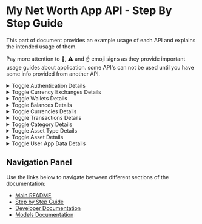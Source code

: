 # My Net Worth App API - Step By Step Guide

This part of document provides an example usage of each API and explains the intended usage of them.

Pay more attention to 🔴, ⚠️ and ☝️ emoji signs as they provide important usage guides about application. some API's can not be used until you have some info provided from another API.



<details>
<summary>Toggle Authentication Details</summary>

## Authentication

- 🔴 First get all the predefined currencies available, then choose one.

    example curl request:

    ```bash
    curl -X 'GET' \
      'http://127.0.0.1:8000/currencies/predefined' \
      -H 'accept: application/json'
    ```

    example response body:

    ```json
    {
      "message": "Predefined currencies retrieved successfully",
      "data": {
        "currencies": [
          {
            "_id": "6745dbed6b99c20aab2de4e0",
            "code": "USD",
            "name": "US Dollar",
            "symbol": "$",
            "is_predefined": true,
            "currency_type": "fiat",
            "created_at": "2024-11-18T13:47:55.569000",
            "updated_at": "2024-11-18T13:47:55.569000"
          },
          {
            "_id": "6745dbed6b99c20aab2de4e1",
            "code": "EUR",
            "name": "Euro",
            "symbol": "€",
            "is_predefined": true,
            "currency_type": "fiat",
            "created_at": "2024-11-18T13:47:55.572000",
            "updated_at": "2024-11-18T13:47:55.572000"
          }
        ]
      },
      "timestamp": "2024-11-24T17:03:14.290672"
    }
    ```

- Then create an account using your desired base currency and your personal info. In this example, I want to use the dollar as my base currency. I used the id we got from the previous request. From now on, to use the app, for every request you need to provide the `access_token` you got here as a header named `Authentication`.

    example curl request:

    ```bash
    curl -X 'POST' \
      'http://127.0.0.1:8000/register' \
      -H 'accept: application/json' \
      -H 'Content-Type: application/json' \
      -d '{
      "username": "johndoe",
      "email": "johndoe@example.com",
      "password": "UncommonPass?123",
      "base_currency_id": "6745dbed6b99c20aab2de4e0"
    }'
    ```

    example response body:

    ```json
    {
      "message": "User registered successfully",
      "data": {
        "access_token": "eyJhbGciOiJIUzI1NiIsInR5cCI6IkpXVCJ9.eyJzdWIiOiJqb2huZG9lIiwiZXhwIjoxNzMzMjE2MTE1fQ.O9JqJ7LojkenwTD23Az7Dq-85vnoS78P4QOxZyRqf74",
        "token_type": "bearer"
      },
      "timestamp": "2024-12-03T11:03:20.141111"
    }
    ```

- 🔴 After registration, if you want to get your access token, you can log in using your credentials.

    example curl request:

    ```bash
    curl -X 'POST' \
      'http://127.0.0.1:8000/login' \
      -H 'accept: application/json' \
      -H 'Content-Type: application/x-www-form-urlencoded' \
      -d 'grant_type=password&username=johndoe&password=UncommonPass%3F123&scope=&client_id=string&client_secret=string'
    ```

    example response body:

    ```json
    {
      "access_token": "eyJhbGciOiJIUzI1NiIsInR5cCI6IkpXVCJ9.eyJzdWIiOiJqb2huZG9lIiwiZXhwIjoxNzMzMjE2NDgwfQ.UYTDS0bOybXjs2VMujeqeNZBwSaw5N5Rr28_FS79_Ps",
      "token_type": "bearer"
    }
    ```

- You also can get your info.

    example curl request:

    ```bash
    curl -X 'GET' \
      'http://127.0.0.1:8000/user' \
      -H 'accept: application/json' \
      -H 'Authorization: Bearer eyJhbGciOiJIUzI1NiIsInR5cCI6IkpXVCJ9.eyJzdWIiOiJqb2huZG9lIiwiZXhwIjoxNzMzMjE2Mjc4fQ.VByWTQqSHHEiYHFh6fH4OLIPMHrBg_IGKfv8IzCeByQ'
    ```

    example response body:

    ```json
    {
      "message": "User data retrieved successfully",
      "data": {
        "_id": "674ec06bb42bef228d9ac134",
        "created_at": "2024-12-03T08:25:15.170000",
        "updated_at": "2024-12-03T08:25:15.170000",
        "username": "johndoe",
        "email": "johndoe@example.com",
        "hashed_password": "$2b$12$9Uvwmx8wa/PhrqCRnOr2y.wTZEhhB5r/TB/T8gm7XtUEcl56iCuXK",
        "role": "user"
      },
      "timestamp": "2024-12-03T11:03:20.141111"
    }
    ```

- Modify your info.

    example curl request:

    ```bash
    curl -X 'PUT' \
      'http://127.0.0.1:8000/update' \
      -H 'accept: application/json' \
      -H 'Authorization: Bearer eyJhbGciOiJIUzI1NiIsInR5cCI6IkpXVCJ9.eyJzdWIiOiJqb2huZG9lIiwiZXhwIjoxNzMzMjE2Mjc4fQ.VByWTQqSHHEiYHFh6fH4OLIPMHrBg_IGKfv8IzCeByQ' \
      -H 'Content-Type: application/json' \
      -d '{
      "name": "John Doe",
      "username": "newusername",
      "email": "newemail@example.com",
      "password": "newstrongpassword123"
    }'
    ```

    example response body:

    ```json
    {
      "message": "User credentials updated successfully",
      "data": {
        "_id": "674ec06bb42bef228d9ac134",
        "created_at": "2024-12-03T08:25:15.170000",
        "updated_at": "2024-12-03T08:25:15.170000",
        "username": "johndoe",
        "email": "johndoe@example.com",
        "hashed_password": "$2b$12$9Uvwmx8wa/PhrqCRnOr2y.wTZEhhB5r/TB/T8gm7XtUEcl56iCuXK",
        "role": "user"
      },
      "timestamp": "2024-12-03T11:03:20.141111"
    }
    ```

- Or delete your account. But beware that if you delete your account, all of your data will be lost too.

    example curl request:

    ```bash
    curl -X 'DELETE' \
      'http://127.0.0.1:8000/user' \
      -H 'accept: application/json' \
      -H 'Authorization: Bearer eyJhbGciOiJIUzI1NiIsInR5cCI6IkpXVCJ9.eyJzdWIiOiJqb2huZG9lIiwiZXhwIjoxNzMzMjE1OTk1fQ.6xTi3durHRHfIGNbW0Y6sEcI2wJ_VgSh4rdO8kQljzg'
    ```

    example response body:

    ```json
    {
      "message": "User deleted successfully",
      "data": {},
      "timestamp": "2024-12-03T11:03:20.141111"
    }
    ```

</details>


<details>
<summary>Toggle Currency Exchanges Details</summary>

## Currency Exchanges

- ⚠️ If you want to have any currency in your wallets other than your base currency, you have to make sure an exchange rate for them exists in the database. This is crucial to the app's functionalities because it wants to calculate the value of each currency to your base currency and give you an estimation of your wallets and assets value.

    example curl request:

    ```bash
    curl -X 'POST' \
      'http://127.0.0.1:8000/currency-exchanges' \
      -H 'accept: application/json' \
      -H 'Authorization: Bearer eyJhbGciOiJIUzI1NiIsInR5cCI6IkpXVCJ9.eyJzdWIiOiJqb2huZG9lIiwiZXhwIjoxNzMyNDY2NTMzfQ.U5VPkELge_1acLDjIPwnQ9nUxAuaemQY2Xfg6622OY0' \
      -H 'Content-Type: application/json' \
      -d '{
      "from_currency_id": "673b458b63f75539e9f1fcff",
      "to_currency_id": "673b458b63f75539e9f1fcfe",
      "rate": 0.85,
      "date": "2023-10-15T14:30:00Z"
    }'
    ```

    example response body:

    ```json
    {
    "message":"Currency exchange created successfully",
    "data": {
    "id": {
    "_id":"674350650627757e5b6ab189",
    "user_id":"6743368dfce3476d0b8c5de0",
    "from_currency_id":"673b458b63f75539e9f1fcff",
    "to_currency_id":"673b458b63f75539e9f1fcfe",
    "rate":0.85,
    "date":"2023-10-15T14:30:00Z"
        }
      },
    "timestamp":"2024-11-24T19:40:29.240770"
    }
    ```

- You can do other CRUD operations on currency exchanges. Let's try getting all.

    example curl request:

    ```bash
    curl -X 'GET' \
      'http://127.0.0.1:8000/currency-exchanges' \
      -H 'accept: application/json' \
      -H 'Authorization: Bearer eyJhbGciOiJIUzI1NiIsInR5cCI6IkpXVCJ9.eyJzdWIiOiJqb2huZG9lIiwiZXhwIjoxNzMyNTE4MjE3fQ.TY29rBpfyuuWd4K7a3wszmlINvZMF2OjSqUXhySJM2M'
    ```

    example response body:

    ```json
    {
      "message": "Currency exchanges retrieved successfully",
      "data": {
        "currency_exchanges": [
          {
            "_id": "674350650627757e5b6ab189",
            "user_id": "6743368dfce3476d0b8c5de0",
            "from_currency_id": "673b458b63f75539e9f1fcff",
            "to_currency_id": "673b458b63f75539e9f1fcfe",
            "rate": 0.85,
            "date": "2023-10-15T14:30:00"
          }
        ]
      },
      "timestamp": "2024-11-25T10:03:06.482411"
    }
    ```

- Read an exchange.

    example curl request:

    ```bash
    curl -X 'GET' \
      'http://127.0.0.1:8000/currency-exchanges/674350650627757e5b6ab189' \
      -H 'accept: application/json' \
      -H 'Authorization: Bearer eyJhbGciOiJIUzI1NiIsInR5cCI6IkpXVCJ9.eyJzdWIiOiJqb2huZG9lIiwiZXhwIjoxNzMyNTE4MjE3fQ.TY29rBpfyuuWd4K7a3wszmlINvZMF2OjSqUXhySJM2M'
    ```

    example response body:

    ```json
    {
      "message": "Currency exchange retrieved successfully",
      "data": {
        "currency_exchange": {
          "_id": "674350650627757e5b6ab189",
          "user_id": "6743368dfce3476d0b8c5de0",
          "from_currency_id": "673b458b63f75539e9f1fcff",
          "to_currency_id": "673b458b63f75539e9f1fcfe",
          "rate": 0.85,
          "date": "2023-10-15T14:30:00"
        }
      },
      "timestamp": "2024-11-25T10:03:06.482411"
    }
    ```

- Update an exchange.

    example curl request:

    ```bash
    curl -X 'PUT' \
      'http://127.0.0.1:8000/currency-exchanges/674350650627757e5b6ab189' \
      -H 'accept: application/json' \
      -H 'Authorization: Bearer eyJhbGciOiJIUzI1NiIsInR5cCI6IkpXVCJ9.eyJzdWIiOiJqb2huZG9lIiwiZXhwIjoxNzMyNTE4MjE3fQ.TY29rBpfyuuWd4K7a3wszmlINvZMF2OjSqUXhySJM2M' \
      -H 'Content-Type: application/json' \
      -d '{
      "rate": 0.822
    }'
    ```

    example response body:

    ```json
    {
      "message": "Currency exchange updated successfully",
      "data": {
        "currency_exchange": {
          "_id": "674350650627757e5b6ab189",
          "user_id": "6743368dfce3476d0b8c5de0",
          "from_currency_id": "673b458b63f75539e9f1fcff",
          "to_currency_id": "673b458b63f75539e9f1fcfe",
          "rate": 0.822,
          "date": "2024-11-25T06:38:25.709000"
        }
      },
      "timestamp": "2024-11-25T10:03:06.482411"
    }
    ```

- Delete one exchange if you need to.

    example curl request:

    ```bash
    curl -X 'DELETE' \
      'http://127.0.0.1:8000/currency-exchanges/67441be179a9ae30778b0df0' \
      -H 'accept: application/json' \
      -H 'Authorization: Bearer eyJhbGciOiJIUzI1NiIsInR5cCI6IkpXVCJ9.eyJzdWIiOiJqb2huZG9lIiwiZXhwIjoxNzMyNTE4MjE3fQ.TY29rBpfyuuWd4K7a3wszmlINvZMF2OjSqUXhySJM2M'
    ```

    example response body:

    ```json
    {
    "message":"Currency exchange deleted successfully",
    "data":null,
    "timestamp":"2024-11-25T10:03:06.482411"
    }
    ```

</details>


<details>
<summary>Toggle Wallets Details</summary>

## Wallets

- First things first, to create a wallet for yourself, you need to know the ids of currencies in your wallet. So now let's get all the currencies, user-defined or predefined.

    example curl request:

    ```bash
    curl -X 'GET' \
      'http://127.0.0.1:8000/currencies' \
      -H 'accept: application/json' \
      -H 'Authorization: Bearer eyJhbGciOiJIUzI1NiIsInR5cCI6IkpXVCJ9.eyJzdWIiOiJqb2huZG9lIiwiZXhwIjoxNzMyNDYxMDYwfQ.C25hYQ8l5ZxWUC0AOfZa5vY4vXZVCS9x5SxQyNZHBdM'
    ```

    example response body:

    ```json
    {
      "message": "Currencies retrieved successfully",
      "data": {
        "currencies": [
          {
            "_id": "673b458b63f75539e9f1fcfe",
            "code": "USD",
            "name": "US Dollar",
            "symbol": "$",
            "is_predefined": true,
            "currency_type": "fiat",
            "created_at": "2024-11-18T13:47:55.569000",
            "updated_at": "2024-11-18T13:47:55.569000"
          },
          {
            "_id": "673b458b63f75539e9f1fcff",
            "code": "EUR",
            "name": "Euro",
            "symbol": "€",
            "is_predefined": true,
            "currency_type": "fiat",
            "created_at": "2024-11-18T13:47:55.572000",
            "updated_at": "2024-11-18T13:47:55.572000"
          }
        ]
      },
      "timestamp": "2024-11-24T17:03:14.290672"
    }
    ```

- **☝️** Now if you have the needed currency exchange rates, you can create a wallet with your desired currencies. Use the ids of currencies you want in your wallet in the `balances_ids` section of the request. Each wallet can have many balances holding different currencies, provide an initial amount for each. You should also provide a name and type of wallet. The type of wallet can either be “fiat” or “crypto”. You can create as many wallets as you want.

    example curl request:

    ```bash
    curl -X 'POST' \
      'http://127.0.0.1:8000/wallets' \
      -H 'accept: application/json' \
      -H 'Authorization: Bearer eyJhbGciOiJIUzI1NiIsInR5cCI6IkpXVCJ9.eyJzdWIiOiJuZXd1c2VybmFtZSIsImV4cCI6MTczMzIxNjgyMX0.UqtH9QiSStRFehA7FUHZ5AjLlBCPYh2KNTpzzKhTp98' \
      -H 'Content-Type: application/json' \
      -d '{
      "name": "Savings Wallet",
      "type": "fiat",
      "balances_ids": [
        {
          "amount": "100.50",
          "currency_id": "6745dbed6b99c20aab2de4e0"
        },
        {
          "amount": "200.75",
          "currency_id": "6745dbed6b99c20aab2de4e1"
        }
      ]
    }'
    ```

    example response body:

    ```json
    {
      "message": "Wallet created successfully",
      "data": {
        "id": {
          "_id": "674ec683b42bef228d9ac13d",
          "created_at": "2024-12-03T08:51:15.147000",
          "updated_at": "2024-12-03T08:51:15.147000",
          "user_id": "674ec06bb42bef228d9ac134",
          "name": "Savings Wallet",
          "type": "fiat",
          "balances_ids": [
            {
              "_id": "674ec683b42bef228d9ac13e",
              "wallet_id": "674ec683b42bef228d9ac13d",
              "currency_id": "6745dbed6b99c20aab2de4e0",
              "amount": 100.5
            },
            {
              "_id": "674ec683b42bef228d9ac13f",
              "wallet_id": "674ec683b42bef228d9ac13d",
              "currency_id": "6745dbed6b99c20aab2de4e1",
              "amount": 200.75
            }
          ],
          "total_value": "311.28750000000000000000"
        }
      },
      "timestamp": "2024-12-03T11:03:20.141111"
    }
    ```

- You can now operate typical CRUD operations on wallet models. Let's get all wallets a user created.

    example curl request:

    ```bash
    curl -X 'GET' \
      'http://127.0.0.1:8000/wallets' \
      -H 'accept: application/json' \
      -H 'Authorization: Bearer eyJhbGciOiJIUzI1NiIsInR5cCI6IkpXVCJ9.eyJzdWIiOiJuZXd1c2VybmFtZSIsImV4cCI6MTczMzIxNjgyMX0.UqtH9QiSStRFehA7FUHZ5AjLlBCPYh2KNTpzzKhTp98'
    ```

    example response body:

    ```json
    {
      "message": "Wallets retrieved successfully",
      "data": {
        "wallets": [
          {
            "_id": "674eca33b42bef228d9ac141",
            "created_at": "2024-12-03T09:06:59.850000",
            "updated_at": "2024-12-03T09:06:59.850000",
            "user_id": "674ec06bb42bef228d9ac134",
            "name": "Crypto Wallet",
            "type": "crypto",
            "balances_ids": [
              {
                "_id": "674eca33b42bef228d9ac142",
                "wallet_id": "674eca33b42bef228d9ac141",
                "currency_id": "6745dbed6b99c20aab2de4ea",
                "amount": 0.052
              }
            ],
            "total_value": "4940.0000000000"
          },
          {
            "_id": "674ec683b42bef228d9ac13d",
            "created_at": "2024-12-03T08:51:15.147000",
            "updated_at": "2024-12-03T08:51:15.147000",
            "user_id": "674ec06bb42bef228d9ac134",
            "name": "Savings Wallet",
            "type": "fiat",
            "balances_ids": [
              {
                "_id": "674ec683b42bef228d9ac13e",
                "wallet_id": "674ec683b42bef228d9ac13d",
                "currency_id": "6745dbed6b99c20aab2de4e0",
                "amount": 100.5
              },
              {
                "_id": "674ec683b42bef228d9ac13f",
                "wallet_id": "674ec683b42bef228d9ac13d",
                "currency_id": "6745dbed6b99c20aab2de4e1",
                "amount": 200.75
              }
            ],
            "total_value": "311.2875000000"
          }
        ]
      },
      "timestamp": "2024-12-03T11:03:20.141111"
    }
    ```

- Get a wallet by its id.

    example curl request:

    ```bash
    curl -X 'GET' \
      'http://127.0.0.1:8000/wallets/674eca33b42bef228d9ac141' \
      -H 'accept: application/json' \
      -H 'Authorization: Bearer eyJhbGciOiJIUzI1NiIsInR5cCI6IkpXVCJ9.eyJzdWIiOiJuZXd1c2VybmFtZSIsImV4cCI6MTczMzIxODY0M30.e-kYTmiWO1Ejn7feO0A-J2dlhA-bU1aFkrU6oDaDh6I'
    ```

    example response body:

    ```json
    {
      "message": "Wallet retrieved successfully",
      "data": {
        "wallet": {
          "_id": "674eca33b42bef228d9ac141",
          "created_at": "2024-12-03T09:06:59.850000",
          "updated_at": "2024-12-03T09:06:59.850000",
          "user_id": "674ec06bb42bef228d9ac134",
          "name": "Crypto Wallet",
          "type": "crypto",
          "balances_ids": [
            {
              "_id": "674eca33b42bef228d9ac142",
              "wallet_id": "674eca33b42bef228d9ac141",
              "currency_id": "6745dbed6b99c20aab2de4ea",
              "amount": 0.052
            }
          ],
          "total_value": "4940.0000000000"
        }
      },
      "timestamp": "2024-12-03T11:03:20.141111"
    }
    ```

- Update a wallet.

    example curl request:

    ```bash
    curl -X 'PUT' \
      'http://127.0.0.1:8000/wallets/674eca33b42bef228d9ac141' \
      -H 'accept: application/json' \
      -H 'Authorization: Bearer eyJhbGciOiJIUzI1NiIsInR5cCI6IkpXVCJ9.eyJzdWIiOiJuZXd1c2VybmFtZSIsImV4cCI6MTczMzIxODY0M30.e-kYTmiWO1Ejn7feO0A-J2dlhA-bU1aFkrU6oDaDh6I' \
      -H 'Content-Type: application/json' \
      -d '{
      "name": "Crypto ",
      "balances_ids": [
        {
          "amount": "0.041",
          "currency_id": "6745dbed6b99c20aab2de4ea"
        }
      ]
    }'
    ```

    example response body:

    ```json
    {
      "message": "Wallet updated successfully",
      "data": {
        "wallet": {
          "_id": "674eca33b42bef228d9ac141",
          "created_at": "2024-12-03T09:06:59.850000",
          "updated_at": "2024-12-03T09:10:27.328000",
          "user_id": "674ec06bb42bef228d9ac134",
          "name": "Crypto ",
          "type": "crypto",
          "balances_ids": [
            {
              "_id": "674eca33b42bef228d9ac142",
              "wallet_id": "674eca33b42bef228d9ac141",
              "currency_id": "6745dbed6b99c20aab2de4ea",
              "amount": 0.041
            }
          ],
          "total_value": "3895.0000000000"
        }
      },
      "timestamp": "2024-12-03T11:03:20.141111"
    }
    ```

- Delete a wallet.

    example curl request:

    ```bash
    curl -X 'DELETE' \
      'http://127.0.0.1:8000/wallets/67433e42fce3476d0b8c5de2' \
      -H 'accept: application/json' \
      -H 'Authorization: Bearer eyJhbGciOiJIUzI1NiIsInR5cCI6IkpXVCJ9.eyJzdWIiOiJqb2huZG9lIiwiZXhwIjoxNzMyNTIxMTA3fQ.0Rw1sLpMbkwKXpgA55UxI__xQb6-DoenGUPcrtOIKkI'
    ```

    example response body:

    ```json
    {
      "message": "Wallet deleted successfully",
      "data": null,
      "timestamp": "2024-11-25T10:55:57.506591"
    }
    ```

- There is a route to get the total value of all your wallets. What this route does is to fetch all of your wallets and sum their balances. It does not rely on the `total-value` field in the wallet model, so it can be used to fix any possible inconsistencies.

    example curl request:

    ```bash
    curl -X 'GET' \
      'http://127.0.0.1:8000/wallets/total-value' \
      -H 'accept: application/json' \
      -H 'Authorization: Bearer eyJhbGciOiJIUzI1NiIsInR5cCI6IkpXVCJ9.eyJzdWIiOiJuZXd1c2VybmFtZSIsImV4cCI6MTczMzIxODY0M30.e-kYTmiWO1Ejn7feO0A-J2dlhA-bU1aFkrU6oDaDh6I'
    ```

    example response body:

    ```json
    {
      "message": "Total wallet value calculated successfully",
      "data": {
        "total_value": "4206.28750000000000000000"
      },
      "timestamp": "2024-12-03T11:03:20.141111"
    }
    ```

</details>


<details>
<summary>Toggle Balances Details</summary>

## Balances

- You can also add new currencies to your wallet. Let's say you have some JPY and you want it to be in a specific wallet. Use JPY’s id and the amount you have to add it to your wallet.

    example curl request:

    ```bash
    curl -X 'POST' \
      'http://127.0.0.1:8000/wallets/674ec683b42bef228d9ac13d/balance' \
      -H 'accept: application/json' \
      -H 'Authorization: Bearer eyJhbGciOiJIUzI1NiIsInR5cCI6IkpXVCJ9.eyJzdWIiOiJuZXd1c2VybmFtZSIsImV4cCI6MTczMzIxOTM2M30.ovAKzXI-w2lEfObbTThbF7H_sdUTBNKKH3LCjWJcdn0' \
      -H 'Content-Type: application/json' \
      -d '{
      "currency_id": "6745dbed6b99c20aab2de4e2",
      "amount": 20000
    }'
    ```

    example response body:

    ```json
    {
      "message": "Currency balance added successfully",
      "data": {
        "wallet": {
          "_id": "674ec683b42bef228d9ac13d",
          "created_at": "2024-12-03T08:51:15.147000",
          "updated_at": "2024-12-03T08:51:15.147000",
          "user_id": "674ec06bb42bef228d9ac134",
          "name": "Savings Wallet",
          "type": "fiat",
          "balances_ids": [
            {
              "_id": "674ec683b42bef228d9ac13e",
              "wallet_id": "674ec683b42bef228d9ac13d",
              "currency_id": "6745dbed6b99c20aab2de4e0",
              "amount": 100.5
            },
            {
              "_id": "674ec683b42bef228d9ac13f",
              "wallet_id": "674ec683b42bef228d9ac13d",
              "currency_id": "6745dbed6b99c20aab2de4e1",
              "amount": 200.75
            },
            {
              "_id": "674ecda7cfbbb34e5924be26",
              "wallet_id": "674ec683b42bef228d9ac13d",
              "currency_id": "6745dbed6b99c20aab2de4e2",
              "amount": 20000
            }
          ],
          "total_value": "445.2875000000"
        }
      },
      "timestamp": "2024-12-03T12:46:00.102914"
    }
    ```

- You can, of course, remove any unwanted balances too, providing wallet and currency ids.

    example curl request:

    ```bash
    curl -X 'DELETE' \
      'http://127.0.0.1:8000/wallets/674ec683b42bef228d9ac13d/balance/6745dbed6b99c20aab2de4e2' \
      -H 'accept: application/json' \
      -H 'Authorization: Bearer eyJhbGciOiJIUzI1NiIsInR5cCI6IkpXVCJ9.eyJzdWIiOiJuZXd1c2VybmFtZSIsImV4cCI6MTczMzIxOTM2M30.ovAKzXI-w2lEfObbTThbF7H_sdUTBNKKH3LCjWJcdn0'
    ```

    example response body:

    ```json
    {
      "message": "Currency balance removed successfully",
      "data": {
        "wallet": {
          "_id": "674ec683b42bef228d9ac13d",
          "created_at": "2024-12-03T08:51:15.147000",
          "updated_at": "2024-12-03T08:51:15.147000",
          "user_id": "674ec06bb42bef228d9ac134",
          "name": "Savings Wallet",
          "type": "fiat",
          "balances_ids": [
            {
              "_id": "674ec683b42bef228d9ac13e",
              "wallet_id": "674ec683b42bef228d9ac13d",
              "currency_id": "6745dbed6b99c20aab2de4e0",
              "amount": 100.5
            },
            {
              "_id": "674ec683b42bef228d9ac13f",
              "wallet_id": "674ec683b42bef228d9ac13d",
              "currency_id": "6745dbed6b99c20aab2de4e1",
              "amount": 200.75
            }
          ],
          "total_value": "311.2875000000"
        }
      },
      "timestamp": "2024-12-03T12:46:00.102914"
    }
    ```

</details>


<details>
<summary>Toggle Currencies Details</summary>

## Currencies

- We can also add our own custom currencies and modify them. For example, here we see there is no Tether in predefined currencies, so we can add it manually. The currency type can either be “fiat” or “crypto”. ⚠️ Also remember that whenever you introduce a new currency, add an exchange rate to the base currency instantly after that so you won’t face any problems later.

    example curl request:

    ```bash
    curl -X 'POST' \
      'http://127.0.0.1:8000/currencies' \
      -H 'accept: application/json' \
      -H 'Authorization: Bearer eyJhbGciOiJIUzI1NiIsInR5cCI6IkpXVCJ9.eyJzdWIiOiJqb2huZG9lIiwiZXhwIjoxNzMyNTI2MjQxfQ.o1M5_oGcvqzTYXYrLdxB0O_pDpgXH2joB1FREH4nHlM' \
      -H 'Content-Type: application/json' \
      -d '{
      "code": "USDT",
      "name": "Tether",
      "symbol": "₮",
      "currency_type": "crypto"
    }'
    ```

    example response body:

    ```json
    {
      "message": "Currency created successfully",
      "data": {
        "id": {
          "_id": "67443a0d0edbf08cff819104",
          "user_id": "6743368dfce3476d0b8c5de0",
          "code": "USDT",
          "name": "Tether",
          "symbol": "₮",
          "is_predefined": false,
          "currency_type": "crypto",
          "created_at": "2024-11-25T08:49:17.641783",
          "updated_at": "2024-11-25T08:49:17.641791"
        }
      },
      "timestamp": "2024-11-25T12:19:07.545506"
    }
    ```

- You can see all currencies, custom or predefined, all together.

    example curl request:

    ```bash
    curl -X 'GET' \
      'http://127.0.0.1:8000/currencies' \
      -H 'accept: application/json' \
      -H 'Authorization: Bearer eyJhbGciOiJIUzI1NiIsInR5cCI6IkpXVCJ9.eyJzdWIiOiJqb2huZG9lIiwiZXhwIjoxNzMyNTI2MjQxfQ.o1M5_oGcvqzTYXYrLdxB0O_pDpgXH2joB1FREH4nHlM'
    ```

    example response body:

    ```json
    {
    "message":"Currencies retrieved successfully",
    "data": {
    "currencies": [
          {
    "_id":"673b458b63f75539e9f1fcfe",
    "code":"USD",
    "name":"US Dollar",
    "symbol":"$",
    "is_predefined":true,
    "currency_type":"fiat",
    "created_at":"2024-11-18T13:47:55.569000",
    "updated_at":"2024-11-18T13:47:55.569000"
          },
          {
    "_id":"673b458b63f75539e9f1fcff",
    "code":"EUR",
    "name":"Euro",
    "symbol":"€",
    "is_predefined":true,
    "currency_type":"fiat",
    "created_at":"2024-11-18T13:47:55.572000",
    "updated_at":"2024-11-18T13:47:55.572000"
          },
          {
    "_id":"67443a0d0edbf08cff819104",
    "user_id":"6743368dfce3476d0b8c5de0",
    "code":"USDT",
    "name":"Tether",
    "symbol":"₮",
    "is_predefined":false,
    "currency_type":"crypto",
    "created_at":"2024-11-25T08:49:17.641000",
    "updated_at":"2024-11-25T08:49:17.641000"
          }
        ]
      },
    "timestamp":"2024-11-25T12:19:07.545506"
    }
    ```

- You can get one currency by id.

    example curl request:

    ```bash
    curl -X 'GET' \
      'http://127.0.0.1:8000/currencies/67443a0d0edbf08cff819104' \
      -H 'accept: application/json' \
      -H 'Authorization: Bearer eyJhbGciOiJIUzI1NiIsInR5cCI6IkpXVCJ9.eyJzdWIiOiJqb2huZG9lIiwiZXhwIjoxNzMyNTI2MjQxfQ.o1M5_oGcvqzTYXYrLdxB0O_pDpgXH2joB1FREH4nHlM'
    ```

    example response body:

    ```json
    {
      "message": "Currency retrieved successfully",
      "data": {
        "currency": {
          "_id": "67443a0d0edbf08cff819104",
          "user_id": "6743368dfce3476d0b8c5de0",
          "code": "USDT",
          "name": "Tether",
          "symbol": "₮",
          "is_predefined": false,
          "currency_type": "crypto",
          "created_at": "2024-11-25T08:49:17.641000",
          "updated_at": "2024-11-25T08:49:17.641000"
        }
      },
      "timestamp": "2024-11-25T12:19:07.545506"
    }
    ```

- Update a currency if you will.

    example curl request:

    ```bash
    curl -X 'PUT' \
      'http://127.0.0.1:8000/currencies/67443a0d0edbf08cff819104' \
      -H 'accept: application/json' \
      -H 'Authorization: Bearer eyJhbGciOiJIUzI1NiIsInR5cCI6IkpXVCJ9.eyJzdWIiOiJqb2huZG9lIiwiZXhwIjoxNzMyNTI2MjQxfQ.o1M5_oGcvqzTYXYrLdxB0O_pDpgXH2joB1FREH4nHlM' \
      -H 'Content-Type: application/json' \
      -d '{
      "code": "MUSDT",
      "name": "My Custom Tether",
      "symbol": "MT"
    }'
    ```

    example response body:

    ```json
    {
      "message": "Currency updated successfully",
      "data": {
        "currency": {
          "_id": "67443a0d0edbf08cff819104",
          "user_id": "6743368dfce3476d0b8c5de0",
          "code": "MUSDT",
          "name": "My Custom Tether",
          "symbol": "MT",
          "is_predefined": false,
          "currency_type": "crypto",
          "created_at": "2024-11-25T08:49:17.641000",
          "updated_at": "2024-11-25T08:49:17.641000"
        }
      },
      "timestamp": "2024-11-25T12:19:07.545506"
    }
    ```

- Delete a currency if you want
    
    example curl request: 
    
    ```bash
    curl -X 'DELETE' \
      'http://127.0.0.1:8000/currencies/67443a0d0edbf08cff819104' \
      -H 'accept: application/json' \
      -H 'Authorization: Bearer eyJhbGciOiJIUzI1NiIsInR5cCI6IkpXVCJ9.eyJzdWIiOiJqb2huZG9lIiwiZXhwIjoxNzMyNTI2MjQxfQ.o1M5_oGcvqzTYXYrLdxB0O_pDpgXH2joB1FREH4nHlM'
    ```
    
    example response body:
    
    ```json
    {
      "message": "Currency deleted successfully",
      "data": null,
      "timestamp": "2024-11-25T12:19:07.545506"
    }
    ```
</details>

<details>
<summary>Toggle Transactions Details</summary>

## Transactions

- Now that we have created some wallets and exchanges we can move on to transactions
There are 3 types of transactions available; ***income***, ***expense*** and ***transfer***
you have to provide wallet ids according to the transaction you want to do, for example if you want to save an income transaction you have to only provide to_wallet_id
**☝️** you can add a category to your transaction, but if you wanted to do that, you had to have the category id, so you needed to make a get request to /category to get them all first or create your custom categories then provide the id here.
other fields are self explanatory.
In this example I have created an income transaction.
    
    example curl request: 
    
    ```bash
    curl -X 'POST' \
      'http://127.0.0.1:8000/transactions' \
      -H 'accept: application/json' \
      -H 'Authorization: Bearer eyJhbGciOiJIUzI1NiIsInR5cCI6IkpXVCJ9.eyJzdWIiOiJqb2huZG9lIiwiZXhwIjoxNzMyNTM2MjExfQ.k_XFzUZa3CPUPdNUM8bGf8dke_SyrgrSiTuePUCurhQ' \
      -H 'Content-Type: application/json' \
      -d '{
      "to_wallet_id": "67433c81fce3476d0b8c5de1",
      "currency_id": "673b458b63f75539e9f1fcff",
      "type": "income",
      "amount": 100,
      "description": "The gig income"
    }'
    ```
    
    example response body:
    
    ```json
    {
      "message": "Transaction created successfully",
      "data": {
        "id": {
          "_id": "67446180dde2b8e5a723ef69",
          "user_id": "6743368dfce3476d0b8c5de0",
          "to_wallet_id": "67433c81fce3476d0b8c5de1",
          "currency_id": "673b458b63f75539e9f1fcff",
          "type": "income",
          "amount": 100,
          "date": "2024-11-25T11:37:36.425015",
          "description": "The gig income"
        }
      },
      "timestamp": "2024-11-25T15:07:32.034183"
    }
    ```
    
- an example of expense transaction
    
    
    example curl request: 
    
    ```bash
    curl -X 'POST' \
      'http://127.0.0.1:8000/transactions' \
      -H 'accept: application/json' \
      -H 'Authorization: Bearer eyJhbGciOiJIUzI1NiIsInR5cCI6IkpXVCJ9.eyJzdWIiOiJqb2huZG9lIiwiZXhwIjoxNzMyNTM2MjExfQ.k_XFzUZa3CPUPdNUM8bGf8dke_SyrgrSiTuePUCurhQ' \
      -H 'Content-Type: application/json' \
      -d '{
      "from_wallet_id": "67433c81fce3476d0b8c5de1",
      "currency_id": "673b458b63f75539e9f1fcff",
      "type": "expense",
      "amount": 50,
      "description": "groceries"
    }'
    ```
    
    example response body:
    
    ```json
    {
      "message": "Transaction created successfully",
      "data": {
        "id": {
          "_id": "6744637ddde2b8e5a723ef6b",
          "user_id": "6743368dfce3476d0b8c5de0",
          "from_wallet_id": "67433c81fce3476d0b8c5de1",
          "currency_id": "673b458b63f75539e9f1fcff",
          "type": "expense",
          "amount": 50,
          "date": "2024-11-25T11:46:05.868121",
          "description": "groceries"
        }
      },
      "timestamp": "2024-11-25T15:07:32.034183"
    }
    ```
    
- an example of transfer transaction
    
    
    example curl request: 
    
    ```bash
    curl -X 'POST' \
      'http://127.0.0.1:8000/transactions' \
      -H 'accept: application/json' \
      -H 'Authorization: Bearer eyJhbGciOiJIUzI1NiIsInR5cCI6IkpXVCJ9.eyJzdWIiOiJqb2huZG9lIiwiZXhwIjoxNzMyNTM2MjExfQ.k_XFzUZa3CPUPdNUM8bGf8dke_SyrgrSiTuePUCurhQ' \
      -H 'Content-Type: application/json' \
      -d '{
      "from_wallet_id": "67433c81fce3476d0b8c5de1",
      "to_wallet_id": "67446414dde2b8e5a723ef6c",
      "currency_id": "673b458b63f75539e9f1fcfe",
      "type": "transfer",
      "amount": 150,
      "description": "transfer to bank"
    }'
    ```
    
    example response body:
    
    ```json
    {
      "message": "Transaction created successfully",
      "data": {
        "id": {
          "_id": "674464dddde2b8e5a723ef70",
          "user_id": "6743368dfce3476d0b8c5de0",
          "from_wallet_id": "67433c81fce3476d0b8c5de1",
          "to_wallet_id": "67446414dde2b8e5a723ef6c",
          "currency_id": "673b458b63f75539e9f1fcfe",
          "type": "transfer",
          "amount": 150,
          "date": "2024-11-25T11:51:57.525552",
          "description": "transfer to bank"
        }
      },
      "timestamp": "2024-11-25T15:07:32.034183"
    }
    ```
    
- Lets try basic CRUD operations
get all transactions
    
    
    example curl request: 
    
    ```bash
    curl -X 'GET' \
      'http://127.0.0.1:8000/transactions' \
      -H 'accept: application/json' \
      -H 'Authorization: Bearer eyJhbGciOiJIUzI1NiIsInR5cCI6IkpXVCJ9.eyJzdWIiOiJqb2huZG9lIiwiZXhwIjoxNzMyNTM2MjExfQ.k_XFzUZa3CPUPdNUM8bGf8dke_SyrgrSiTuePUCurhQ'
    ```
    
    example response body:
    
    ```json
    {
      "message": "Transactions retrieved successfully",
      "data": {
        "transactions": [
          {
            "_id": "67446180dde2b8e5a723ef69",
            "user_id": "6743368dfce3476d0b8c5de0",
            "to_wallet_id": "67433c81fce3476d0b8c5de1",
            "currency_id": "673b458b63f75539e9f1fcff",
            "type": "income",
            "amount": 100,
            "date": "2024-11-25T11:37:36.425000",
            "description": "The gig income"
          },
          {
            "_id": "67446365dde2b8e5a723ef6a",
            "user_id": "6743368dfce3476d0b8c5de0",
            "from_wallet_id": "67433c81fce3476d0b8c5de1",
            "currency_id": "673b458b63f75539e9f1fcff",
            "type": "expense",
            "amount": 50,
            "date": "2024-11-25T11:45:41.878000",
            "description": "groceries"
          },
          {
            "_id": "674464dddde2b8e5a723ef70",
            "user_id": "6743368dfce3476d0b8c5de0",
            "from_wallet_id": "67433c81fce3476d0b8c5de1",
            "to_wallet_id": "67446414dde2b8e5a723ef6c",
            "currency_id": "673b458b63f75539e9f1fcfe",
            "type": "transfer",
            "amount": 150,
            "date": "2024-11-25T11:51:57.525000",
            "description": "transfer to bank"
          }
        ]
      },
      "timestamp": "2024-11-25T15:07:32.034183"
    }
    ```
    
- get a specific transaction details
    
    example curl request: 
    
    ```bash
    curl -X 'GET' \
      'http://127.0.0.1:8000/transactions/674464dddde2b8e5a723ef70' \
      -H 'accept: application/json' \
      -H 'Authorization: Bearer eyJhbGciOiJIUzI1NiIsInR5cCI6IkpXVCJ9.eyJzdWIiOiJqb2huZG9lIiwiZXhwIjoxNzMyNTM2MjExfQ.k_XFzUZa3CPUPdNUM8bGf8dke_SyrgrSiTuePUCurhQ'
    ```
    
    example response body:
    
    ```json
    {
    "message":"Transaction retrieved successfully",
    "data": {
    "transaction": {
    "_id":"674464dddde2b8e5a723ef70",
    "user_id":"6743368dfce3476d0b8c5de0",
    "from_wallet_id":"67433c81fce3476d0b8c5de1",
    "to_wallet_id":"67446414dde2b8e5a723ef6c",
    "currency_id":"673b458b63f75539e9f1fcfe",
    "type":"transfer",
    "amount":150,
    "date":"2024-11-25T11:51:57.525000",
    "description":"transfer to bank"
        }
      },
    "timestamp":"2024-11-25T15:07:32.034183"
    }
    ```
    
    ---
    
- Update a transaction
you can only update category, amount, date and description.
    
    
    example curl request: 
    
    ```bash
    curl -X 'PUT' \
      'http://127.0.0.1:8000/transactions/67446bdcf5fbebe2b05a95b5' \
      -H 'accept: application/json' \
      -H 'Authorization: Bearer eyJhbGciOiJIUzI1NiIsInR5cCI6IkpXVCJ9.eyJzdWIiOiJqb2huZG9lIiwiZXhwIjoxNzMyNTM4NDM5fQ.nEfDm-U4m-I_u4zfYWzSpp1E3q5xGlIaHBEf9JX31mg' \
      -H 'Content-Type: application/json' \
      -d '{
      "amount": 60,
      "date": "2023-10-15T14:30:00Z",
      "description": "Transfer to main bank"
    }'
    ```
    
    example response body:
    
    ```json
    {
      "message": "Transaction updated successfully",
      "data": {
        "transaction": {
          "_id": "67446bdcf5fbebe2b05a95b5",
          "user_id": "6743368dfce3476d0b8c5de0",
          "from_wallet_id": "67433c81fce3476d0b8c5de1",
          "to_wallet_id": "67446414dde2b8e5a723ef6c",
          "currency_id": "673b458b63f75539e9f1fcfe",
          "type": "transfer",
          "amount": 60,
          "date": "2023-10-15T14:30:00",
          "description": "Transfer to main bank"
        }
      },
      "timestamp": "2024-11-25T16:02:00.761796"
    }
    ```
    
- Delete a transaction
    
    
    example curl request: 
    
    ```bash
    curl -X 'DELETE' \
      'http://127.0.0.1:8000/transactions/674464dddde2b8e5a723ef70' \
      -H 'accept: application/json' \
      -H 'Authorization: Bearer eyJhbGciOiJIUzI1NiIsInR5cCI6IkpXVCJ9.eyJzdWIiOiJqb2huZG9lIiwiZXhwIjoxNzMyNTQwODM4fQ.vltdoHbI0AxVSyKVfeN2dIN-vg1Pl7Tevei9l2b_8Js'
    ```
    
    example response body:
    
    ```json
    {
    "message":"Transaction deleted successfully",
    "data":null,
    "timestamp":"2024-11-25T16:18:22.168932"
    }
    ```
    
- You can get basic statistics about the transactions occurred in a specific period of time
    
    
    example curl request: 
    
    ```bash
    curl -X 'GET' \
      'http://127.0.0.1:8000/transactions/statistics?start_date=2020-01-01&end_date=2024-12-01' \
      -H 'accept: application/json' \
      -H 'Authorization: Bearer eyJhbGciOiJIUzI1NiIsInR5cCI6IkpXVCJ9.eyJzdWIiOiJqb2huZG9lIiwiZXhwIjoxNzMyNTQwODM4fQ.vltdoHbI0AxVSyKVfeN2dIN-vg1Pl7Tevei9l2b_8Js'
    ```
    
    example response body:
    
    ```json
    {
    "message":"Transaction statistics retrieved successfully",
    "data": {
    "statistics": {
    "total_income":"150.0100000000",
    "total_expense":"100.0000000000",
    "net_balance":"50.0100000000"
        }
      },
    "timestamp":"2024-11-25T16:18:22.168932"
    }
    ```
    
- Can filter transactions too
    
    
    example curl request: 
    
    ```bash
    curl -X 'GET' \
      'http://127.0.0.1:8000/transactions/filter?start_date=2020-01-01&end_date=2024-12-01&transaction_type=expense&from_wallet_id=67433c81fce3476d0b8c5de1' \
      -H 'accept: application/json' \
      -H 'Authorization: Bearer eyJhbGciOiJIUzI1NiIsInR5cCI6IkpXVCJ9.eyJzdWIiOiJqb2huZG9lIiwiZXhwIjoxNzMyNTQwODM4fQ.vltdoHbI0AxVSyKVfeN2dIN-vg1Pl7Tevei9l2b_8Js'
    ```
    
    example response body:
    
    ```json
    {
      "message": "Filtered transactions retrieved successfully",
      "data": {
        "transactions": [
          {
            "_id": "67446365dde2b8e5a723ef6a",
            "user_id": "6743368dfce3476d0b8c5de0",
            "from_wallet_id": "67433c81fce3476d0b8c5de1",
            "currency_id": "673b458b63f75539e9f1fcff",
            "type": "expense",
            "amount": 50,
            "date": "2024-11-25T11:45:41.878000",
            "description": "groceries"
          }
        ]
      },
      "timestamp": "2024-11-25T16:18:22.168932"
    }
    ```
</details>

<details>
<summary>Toggle Category Details</summary>

## Category

- Create a category
choose the type of transaction this category can apply to
    
    
    example curl request: 
    
    ```bash
    curl -X 'POST' \
      'http://127.0.0.1:8000/categories' \
      -H 'accept: application/json' \
      -H 'Authorization: Bearer eyJhbGciOiJIUzI1NiIsInR5cCI6IkpXVCJ9.eyJzdWIiOiJqb2huZG9lIiwiZXhwIjoxNzMyNTQ4ODk5fQ.WRpaHJMwABv4_f7oFnQINK_-bE6rdB5onf4n1FIBvUU' \
      -H 'Content-Type: application/json' \
      -d '{
      "name": "My Groceries",
      "type": "expense",
      "description": "Necessary Grocery shoppings"
    }'
    ```
    
    example response body:
    
    ```json
    {
      "message": "Category created successfully",
      "data": {
        "id": {
          "_id": "674498e78e2d631a0ab55028",
          "user_id": "6743368dfce3476d0b8c5de0",
          "name": "My Groceries",
          "type": "expense",
          "description": "Necessary Grocery shoppings",
          "is_predefined": false
        }
      },
      "timestamp": "2024-11-25T19:03:18.045518"
    }
    ```
    
- Get all categories
    
    example curl request: 
    
    ```bash
    curl -X 'GET' \
      'http://127.0.0.1:8000/categories' \
      -H 'accept: application/json' \
      -H 'Authorization: Bearer eyJhbGciOiJIUzI1NiIsInR5cCI6IkpXVCJ9.eyJzdWIiOiJqb2huZG9lIiwiZXhwIjoxNzMyNTUwODA1fQ.yb7qLp1MX6YeyqiXPKzKyEzSkRlBOjUo16v4mpWxsAQ'
    ```
    
    example response body:
    
    ```json
    {
      "message": "Categories retrieved successfully",
      "data": {
        "categories": [
          {
            "_id": "673b473de5b094d9f735d2a7",
            "name": "Salary",
            "type": "income",
            "is_predefined": true
          },
          {
            "_id": "673b473de5b094d9f735d2aa",
            "name": "Rent",
            "type": "expense",
            "is_predefined": true
          }
          {
            "_id": "673b473de5b094d9f735d2ac",
            "name": "Bank Transfer",
            "type": "transfer",
            "is_predefined": true
          },
          {
            "_id": "674498e78e2d631a0ab55028",
            "user_id": "6743368dfce3476d0b8c5de0",
            "name": "My Groceries",
            "type": "expense",
            "description": "Necessary Grocery shoppings",
            "is_predefined": false
          }
        ]
      },
      "timestamp": "2024-11-25T19:03:18.045518"
    }
    ```
    
- Get one category
    
    
    example curl request: 
    
    ```bash
    curl -X 'GET' \
      'http://127.0.0.1:8000/categories/673b473de5b094d9f735d2ac' \
      -H 'accept: application/json' \
      -H 'Authorization: Bearer eyJhbGciOiJIUzI1NiIsInR5cCI6IkpXVCJ9.eyJzdWIiOiJqb2huZG9lIiwiZXhwIjoxNzMyNTUwODA1fQ.yb7qLp1MX6YeyqiXPKzKyEzSkRlBOjUo16v4mpWxsAQ'
    ```
    
    example response body:
    
    ```json
    {
      "message": "Category retrieved successfully",
      "data": {
        "category": {
          "_id": "673b473de5b094d9f735d2ac",
          "name": "Bank Transfer",
          "type": "transfer",
          "is_predefined": true
        }
      },
      "timestamp": "2024-11-25T19:03:18.045518"
    }
    ```
    
- Update a category
    
    
    example curl request: 
    
    ```bash
    curl -X 'PUT' \
      'http://127.0.0.1:8000/categories/674498e78e2d631a0ab55028' \
      -H 'accept: application/json' \
      -H 'Authorization: Bearer eyJhbGciOiJIUzI1NiIsInR5cCI6IkpXVCJ9.eyJzdWIiOiJqb2huZG9lIiwiZXhwIjoxNzMyNTUxMzk4fQ.-g3lHD4HxtLn8Wmcj8g7WDkc5P8L3r0oNfFg1KmfVis' \
      -H 'Content-Type: application/json' \
      -d '{
      "name": "My Necessary Groceries",
      "description": "Necessary Grocery shoppings"
    }'
    ```
    
    example response body:
    
    ```json
    {
      "message": "Category updated successfully",
      "data": {
        "category": {
          "_id": "674498e78e2d631a0ab55028",
          "user_id": "6743368dfce3476d0b8c5de0",
          "name": "My Necessary Groceries",
          "type": "transfer",
          "description": "Necessary Grocery shoppings",
          "is_predefined": false
        }
      },
      "timestamp": "2024-11-25T19:16:16.859504"
    }
    ```
    
- Delete a category
    
    
    example curl request: 
    
    ```bash
    curl -X 'DELETE' \
      'http://127.0.0.1:8000/categories/674498e78e2d631a0ab55028' \
      -H 'accept: application/json' \
      -H 'Authorization: Bearer eyJhbGciOiJIUzI1NiIsInR5cCI6IkpXVCJ9.eyJzdWIiOiJqb2huZG9lIiwiZXhwIjoxNzMyNTUxMzk4fQ.-g3lHD4HxtLn8Wmcj8g7WDkc5P8L3r0oNfFg1KmfVis'
    ```
    
    example response body:
    
    ```json
    {
      "message": "Category deleted successfully",
      "data": null,
      "timestamp": "2024-11-25T19:16:16.859504"
    }
    ```
    
</details>

<details>
<summary>Toggle Asset Type Details</summary>

## Asset Type

- You can create some asset types if you want
    
    
    example curl request: 
    
    ```bash
    curl -X 'POST' \
      'http://127.0.0.1:8000/asset-types' \
      -H 'accept: application/json' \
      -H 'Authorization: Bearer eyJhbGciOiJIUzI1NiIsInR5cCI6IkpXVCJ9.eyJzdWIiOiJqb2huZG9lIiwiZXhwIjoxNzMyNTUzMzk0fQ.sOtC28zDZSqYneKXsYwNoGD7zwMcdBwboGkfRCF99Co' \
      -H 'Content-Type: application/json' \
      -d '{
      "name": "Jewelry",
      "description": "My Jewelries"
    }'
    ```
    
    example response body:
    
    ```json
    {
      "message": "Asset type created successfully",
      "data": {
        "id": {
          "_id": "6744a6e4cc384c4f59041c0a",
          "user_id": "6743368dfce3476d0b8c5de0",
          "name": "Jewelry",
          "description": "My Jewelries",
          "is_predefined": false
        }
      },
      "timestamp": "2024-11-25T20:02:13.181693"
    }
    ```
    
- Get all asset types
    
    example curl request: 
    
    ```bash
    curl -X 'GET' \
      'http://127.0.0.1:8000/asset-types' \
      -H 'accept: application/json' \
      -H 'Authorization: Bearer eyJhbGciOiJIUzI1NiIsInR5cCI6IkpXVCJ9.eyJzdWIiOiJqb2huZG9lIiwiZXhwIjoxNzMyNTUzMzk0fQ.sOtC28zDZSqYneKXsYwNoGD7zwMcdBwboGkfRCF99Co'
    ```
    
    example response body:
    
    ```json
    {
      "message": "Asset types retrieved successfully",
      "data": {
        "asset_types": [
          {
            "_id": "673b473de5b094d9f735d2a2",
            "name": "Real Estate",
            "is_predefined": true
          },
          {
            "_id": "673b473de5b094d9f735d2a3",
            "name": "Vehicle",
            "is_predefined": true
          },
          {
            "_id": "6744a6e4cc384c4f59041c0a",
            "user_id": "6743368dfce3476d0b8c5de0",
            "name": "Jewelry",
            "description": "My Jewelries",
            "is_predefined": false
          }
        ]
      },
      "timestamp": "2024-11-25T20:02:13.181693"
    }
    ```
    
- Get an asset type
    
    example curl request: 
    
    ```bash
    curl -X 'GET' \
      'http://127.0.0.1:8000/asset-types/6744a6e4cc384c4f59041c0a' \
      -H 'accept: application/json' \
      -H 'Authorization: Bearer eyJhbGciOiJIUzI1NiIsInR5cCI6IkpXVCJ9.eyJzdWIiOiJqb2huZG9lIiwiZXhwIjoxNzMyNTUzMzk0fQ.sOtC28zDZSqYneKXsYwNoGD7zwMcdBwboGkfRCF99Co'
    ```
    
    example response body:
    
    ```json
    {
      "message": "Asset type retrieved successfully",
      "data": {
        "asset_type": {
          "_id": "6744a6e4cc384c4f59041c0a",
          "user_id": "6743368dfce3476d0b8c5de0",
          "name": "Jewelry",
          "description": "My Jewelries",
          "is_predefined": false
        }
      },
      "timestamp": "2024-11-25T20:02:13.181693"
    }
    ```
    
- Update an asset type
    
    example curl request: 
    
    ```bash
    curl -X 'PUT' \
      'http://127.0.0.1:8000/asset-types/6744a6e4cc384c4f59041c0a' \
      -H 'accept: application/json' \
      -H 'Authorization: Bearer eyJhbGciOiJIUzI1NiIsInR5cCI6IkpXVCJ9.eyJzdWIiOiJqb2huZG9lIiwiZXhwIjoxNzMyNTUzMzk0fQ.sOtC28zDZSqYneKXsYwNoGD7zwMcdBwboGkfRCF99Co' \
      -H 'Content-Type: application/json' \
      -d '{
      "name": "Gold Jewelries",
      "description": "My Gold Jewelries"
    }'
    ```
    
    example response body:
    
    ```json
    {
      "message": "Asset type updated successfully",
      "data": {
        "asset_type": {
          "_id": "6744a6e4cc384c4f59041c0a",
          "user_id": "6743368dfce3476d0b8c5de0",
          "name": "Gold Jewelries",
          "description": "My Gold Jewelries",
          "is_predefined": false
        }
      },
      "timestamp": "2024-11-25T20:02:13.181693"
    }
    ```
    
- Delete an asset type
    
    
    example curl request: 
    
    ```bash
    curl -X 'DELETE' \
      'http://127.0.0.1:8000/asset-types/6744a4e92d20832685ff0c06' \
      -H 'accept: application/json' \
      -H 'Authorization: Bearer eyJhbGciOiJIUzI1NiIsInR5cCI6IkpXVCJ9.eyJzdWIiOiJqb2huZG9lIiwiZXhwIjoxNzMyNTUzMzk0fQ.sOtC28zDZSqYneKXsYwNoGD7zwMcdBwboGkfRCF99Co'
    ```
    
    example response body:
    
    ```json
    {
      "message": "Asset type deleted successfully",
      "data": null,
      "timestamp": "2024-11-25T19:56:10.083441"
    }
    ```

</details>

<details>
<summary>Toggle Asset Details</summary>

## Asset

- You can add your other valuable stuff as assets
lets create an asset here
    
    example curl request: 
    
    ```bash
    curl -X 'POST' \
      'http://127.0.0.1:8000/assets' \
      -H 'accept: application/json' \
      -H 'Authorization: Bearer eyJhbGciOiJIUzI1NiIsInR5cCI6IkpXVCJ9.eyJzdWIiOiJqb2huZG9lIiwiZXhwIjoxNzMyNTU1NDE4fQ.OgdhrOhpZMdcZQGXU79pGFyGTsdtwBQxCBwu_r0pLBs' \
      -H 'Content-Type: application/json' \
      -d '{
      "asset_type_id": "673b473de5b094d9f735d2a2",
      "currency_id": "673b458b63f75539e9f1fcfe",
      "name": "Family Home",
      "description": "A beautiful house in the suburbs",
      "value": 350000,
      "created_at": "2023-10-15T14:30:00Z"
    }'
    ```
    
    example response body:
    
    ```json
    
      "message": "Asset created successfully",
      "data": {
        "id": {
          "_id": "6744abc3cc384c4f59041c0b",
          "user_id": "6743368dfce3476d0b8c5de0",
          "asset_type_id": "673b473de5b094d9f735d2a2",
          "currency_id": "673b458b63f75539e9f1fcfe",
          "name": "Family Home",
          "description": "A beautiful house in the suburbs",
          "value": 350000,
          "created_at": "2024-11-25T16:54:27.526642",
          "updated_at": "2024-11-25T16:54:27.526654"
        }
      },
      "timestamp": "2024-11-25T20:02:13.181693"
    }
    ```
    
- Get all assets of yours
    
    example curl request: 
    
    ```bash
    curl -X 'GET' \
      'http://127.0.0.1:8000/assets' \
      -H 'accept: application/json' \
      -H 'Authorization: Bearer eyJhbGciOiJIUzI1NiIsInR5cCI6IkpXVCJ9.eyJzdWIiOiJqb2huZG9lIiwiZXhwIjoxNzMyNTU1NDE4fQ.OgdhrOhpZMdcZQGXU79pGFyGTsdtwBQxCBwu_r0pLBs'
    ```
    
    example response body:
    
    ```json
    {
      "message": "Assets retrieved successfully",
      "data": {
        "assets": [
          {
            "_id": "6744abc3cc384c4f59041c0b",
            "user_id": "6743368dfce3476d0b8c5de0",
            "asset_type_id": "673b473de5b094d9f735d2a2",
            "currency_id": "673b458b63f75539e9f1fcfe",
            "name": "Family Home",
            "description": "A beautiful house in the suburbs",
            "value": 350000,
            "created_at": "2024-11-25T16:54:27.526000",
            "updated_at": "2024-11-25T16:54:27.526000"
          }
        ]
      },
      "timestamp": "2024-11-25T20:02:13.181693"
    }
    ```
    
- Get an asset
    
    example curl request: 
    
    ```bash
    curl -X 'GET' \
      'http://127.0.0.1:8000/assets/6744abc3cc384c4f59041c0b' \
      -H 'accept: application/json' \
      -H 'Authorization: Bearer eyJhbGciOiJIUzI1NiIsInR5cCI6IkpXVCJ9.eyJzdWIiOiJqb2huZG9lIiwiZXhwIjoxNzMyNTU1NDE4fQ.OgdhrOhpZMdcZQGXU79pGFyGTsdtwBQxCBwu_r0pLBs'
    ```
    
    example response body:
    
    ```json
    {
      "message": "Asset retrieved successfully",
      "data": {
        "asset": {
          "_id": "6744abc3cc384c4f59041c0b",
          "user_id": "6743368dfce3476d0b8c5de0",
          "asset_type_id": "673b473de5b094d9f735d2a2",
          "currency_id": "673b458b63f75539e9f1fcfe",
          "name": "Family Home",
          "description": "A beautiful house in the suburbs",
          "value": 350000,
          "created_at": "2024-11-25T16:54:27.526000",
          "updated_at": "2024-11-25T16:54:27.526000"
        }
      },
      "timestamp": "2024-11-25T20:02:13.181693"
    }
    ```
    
- Update an asset
    
    example curl request: 
    
    ```bash
    curl -X 'PUT' \
      'http://127.0.0.1:8000/assets/6744abc3cc384c4f59041c0b' \
      -H 'accept: application/json' \
      -H 'Authorization: Bearer eyJhbGciOiJIUzI1NiIsInR5cCI6IkpXVCJ9.eyJzdWIiOiJqb2huZG9lIiwiZXhwIjoxNzMyNTU1NDE4fQ.OgdhrOhpZMdcZQGXU79pGFyGTsdtwBQxCBwu_r0pLBs' \
      -H 'Content-Type: application/json' \
      -d '{
      "currency_id": "673b458b63f75539e9f1fcff",
      "name": "Family Home",
      "description": "My beautiful house in the suburbs",
      "value": 350000,
      "updated_at": "2023-11-15T14:30:00Z"
    }'
    ```
    
    example response body:
    
    ```json
    {
      "message": "Asset updated successfully",
      "data": {
        "asset": {
          "_id": "6744abc3cc384c4f59041c0b",
          "user_id": "6743368dfce3476d0b8c5de0",
          "asset_type_id": "673b473de5b094d9f735d2a2",
          "currency_id": "673b458b63f75539e9f1fcff",
          "name": "Family Home",
          "description": "My beautiful house in the suburbs",
          "value": 350000,
          "created_at": "2024-11-25T16:54:27.526000",
          "updated_at": "2024-11-25T16:58:39.022000"
        }
      },
      "timestamp": "2024-11-25T20:02:13.181693"
    }
    ```
    
- Filter assets
you can search in your assets here
    
    example curl request: 
    
    ```bash
    curl -X 'GET' \
      'http://127.0.0.1:8000/assets/filter?name=Home&created_at_start=2020-01-01&created_at_end=2024-12-01' \
      -H 'accept: application/json' \
      -H 'Authorization: Bearer eyJhbGciOiJIUzI1NiIsInR5cCI6IkpXVCJ9.eyJzdWIiOiJqb2huZG9lIiwiZXhwIjoxNzMyNTU1NDE4fQ.OgdhrOhpZMdcZQGXU79pGFyGTsdtwBQxCBwu_r0pLBs'
    ```
    
    example response body:
    
    ```json
    {
      "message": "Filtered assets retrieved successfully",
      "data": {
        "assets": [
          {
            "_id": "6744abc3cc384c4f59041c0b",
            "user_id": "6743368dfce3476d0b8c5de0",
            "asset_type_id": "673b473de5b094d9f735d2a2",
            "currency_id": "673b458b63f75539e9f1fcff",
            "name": "Family Home",
            "description": "My beautiful house in the suburbs",
            "value": 350000,
            "created_at": "2024-11-25T16:54:27.526000",
            "updated_at": "2024-11-25T16:58:39.022000"
          }
        ]
      },
      "timestamp": "2024-11-25T20:02:13.181693"
    }
    ```
    
- You can get total value of all of your assets converted to your base currency
    
    example curl request: 
    
    ```bash
    curl -X 'GET' \
      'http://127.0.0.1:8000/assets/total-value' \
      -H 'accept: application/json' \
      -H 'Authorization: Bearer eyJhbGciOiJIUzI1NiIsInR5cCI6IkpXVCJ9.eyJzdWIiOiJqb2huZG9lIiwiZXhwIjoxNzMyNTU1NDE4fQ.OgdhrOhpZMdcZQGXU79pGFyGTsdtwBQxCBwu_r0pLBs'
    ```
    
    example response body:
    
    ```json
    {
      "message": "Total asset value calculated successfully",
      "data": {
        "total_value": "367500.00000000000000000000"
      },
      "timestamp": "2024-11-25T20:02:13.181693"
    }
    ```
    
- Finally you can delete an asset
    
    example curl request: 
    
    ```bash
    curl -X 'DELETE' \
      'http://127.0.0.1:8000/assets/6744abc3cc384c4f59041c0b' \
      -H 'accept: application/json' \
      -H 'Authorization: Bearer eyJhbGciOiJIUzI1NiIsInR5cCI6IkpXVCJ9.eyJzdWIiOiJqb2huZG9lIiwiZXhwIjoxNzMyNTU1NDE4fQ.OgdhrOhpZMdcZQGXU79pGFyGTsdtwBQxCBwu_r0pLBs'
    ```
    
    example response body:
    
    ```json
    {
      "message": "Asset deleted successfully",
      "data": null,
      "timestamp": "2024-11-25T20:02:13.181693"
    }
    ```

</details>

<details>
<summary>Toggle User App Data Details</summary>

## User App Data

Each user has an user_app_data record to save some user related content

- You can get your data
    
    example curl request: 
    
    ```bash
    curl -X 'GET' \
      'http://127.0.0.1:8000/user-app-data/user-data' \
      -H 'accept: application/json' \
      -H 'Authorization: Bearer eyJhbGciOiJIUzI1NiIsInR5cCI6IkpXVCJ9.eyJzdWIiOiJqb2huZG9lIiwiZXhwIjoxNzMyNTU1NDE4fQ.OgdhrOhpZMdcZQGXU79pGFyGTsdtwBQxCBwu_r0pLBs'
    ```
    
    example response body:
    
    ```json
    
      "message": "User app data retrieved successfully",
      "data": {
        "_id": "6743368dfce3476d0b8c5ddf",
        "base_currency_id": "673b458b63f75539e9f1fcfe",
        "net_worth": 102587.5,
        "assets_value": 0,
        "wallets_value": 102587.5,
        "created_at": "2024-11-24T14:22:05.038000",
        "updated_at": "2024-11-25T17:10:05.898000"
      },
      "timestamp": "2024-11-25T20:02:13.181693"
    }
    ```
    
- You can tell the app to calculate your net-worth
it processes all of your data at the time of request to calculate the values
    
    example curl request: 
    
    ```bash
    curl -X 'GET' \
      'http://127.0.0.1:8000/user-app-data/net-worth' \
      -H 'accept: application/json' \
      -H 'Authorization: Bearer eyJhbGciOiJIUzI1NiIsInR5cCI6IkpXVCJ9.eyJzdWIiOiJqb2huZG9lIiwiZXhwIjoxNzMyNTU1NDE4fQ.OgdhrOhpZMdcZQGXU79pGFyGTsdtwBQxCBwu_r0pLBs'
    ```
    
    example response body:
    
    ```json
    {
      "message": "Net worth calculated successfully",
      "data": {
        "net_worth": "102587.50000000000000000000"
      },
      "timestamp": "2024-11-25T20:02:13.181693"
    }
    ```
    
- One special thing about this app is that you can change your base currency easily
**☝️** Just before adding the new base currency you need to add the necessary exchange rates
    
    example curl request: 
    
    ```bash
    curl -X 'POST' \
      'http://127.0.0.1:8000/user-app-data/change-base-currency/673b458b63f75539e9f1fcff' \
      -H 'accept: application/json' \
      -H 'Authorization: Bearer eyJhbGciOiJIUzI1NiIsInR5cCI6IkpXVCJ9.eyJzdWIiOiJqb2huZG9lIiwiZXhwIjoxNzMyNTU4NTY2fQ.SBWpKc_NqJR4pjZx423NdDjkgGwByVBPOgm1aIgIQ6c' \
      -d ''
    ```
    
    example response body:
    
    ```json
    {
      "message": "Base currency changed successfully",
      "data": {
        "_id": "6743368dfce3476d0b8c5ddf",
        "base_currency_id": "673b458b63f75539e9f1fcff",
        "net_worth": 97865.4761904762,
        "assets_value": 0,
        "wallets_value": 97865.4761904762,
        "created_at": "2024-11-24T14:22:05.038000",
        "updated_at": "2024-11-25T17:59:27.099520"
      },
      "timestamp": "2024-11-25T21:29:00.265961"
    }
    ```
</details>


## Navigation Panel

Use the links below to navigate between different sections of the documentation:

- [Main README](/README.md)
- [Step by Step Guide](/docs/README-GUIDE.md)
- [Developer Documentation](/docs/README-DEV.md)
- [Models Documentation](/docs/README-MODELS.md)
